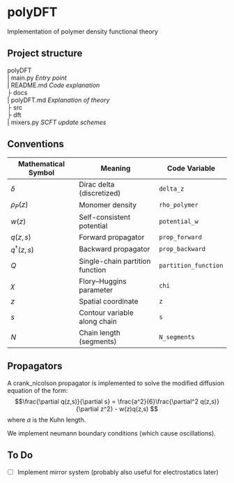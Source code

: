 # polyDFT
Implementation of polymer density functional theory

## Project structure
polyDFT</br>
| main.py *Entry point* </br>
| README.md *Code explanation* </br>
├ docs </br>
  | polyDFT.md *Explanation of theory* </br>
├ src </br>
  ├ dft </br>
    | mixers.py *SCFT update schemes* </br>


## Conventions
| Mathematical Symbol | Meaning                         | Code Variable        |
| ------------------- | ------------------------------- | -------------------- |
| $\delta$            | Dirac delta (discretized)       | `delta_z`            |
| $\rho_P(z)$         | Monomer density                 | `rho_polymer`        |
| $w(z)$              | Self-consistent potential       | `potential_w`        |
| $q(z, s)$           | Forward propagator              | `prop_forward`       |
| $q^\dagger(z,s)$    | Backward propagator             | `prop_backward`      |
| $Q$                 | Single-chain partition function | `partition_function` |
| $\chi$              | Flory–Huggins parameter         | `chi`                |
| $z$                 | Spatial coordinate              | `z`                  |
| $s$                 | Contour variable along chain    | `s`                  |
| $N$                 | Chain length (segments)         | `N_segments`         |

## Propagators
A crank_nicolson propagator is implemented to solve the modified diffusion equation of the form:
$$\frac{\partial q(z,s)}{\partial s} = \frac{a^2}{6}\frac{\partial^2 q(z,s)}{\partial z^2} - w(z)q(z,s) $$
where $a$ is the Kuhn length.

We implement neumann boundary conditions (which cause oscillations).


## To Do
- [ ] Implement mirror system (probably also useful for electrostatics later)

